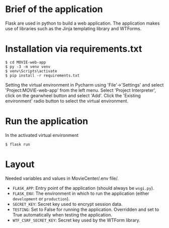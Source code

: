 # Brief of the application
Flask are used in python to build a web application. The application makes use of libraries such as the Jinja templating library and WTForms. 


# Installation via requirements.txt

```shell
$ cd MOVIE-web-app
$ py -3 -m venv venv
$ venv\Scripts\activate
$ pip install -r requirements.txt
```

Setting the virtual environment in Pycharm using 'File'->'Settings' and select 'Project:MOVIE-web-app' from the left menu. Select 'Project Interpreter', click on the gearwheel button and select 'Add'. Click the 'Existing environment' radio button to select the virtual environment. 



# Run the application

In the activated virtual environment

````shell
$ flask run
```` 


# Layout

Needed variables and values in MovieCenter/.env file/.
* `FLASK_APP`: Entry point of the application (should always be `wsgi.py`).
* `FLASK_ENV`: The environment in which to run the application (either `development` or `production`).
* `SECRET_KEY`: Secret key used to encrypt session data.
* `TESTING`: Set to False for running the application. Overridden and set to True automatically when testing the application.
* `WTF_CSRF_SECRET_KEY`: Secret key used by the WTForm library.

